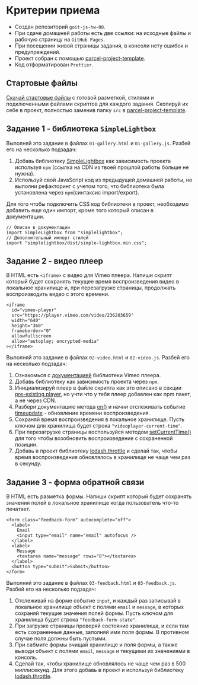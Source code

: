 # Критерии приема

- Создан репозиторий `goit-js-hw-08`.
- При сдаче домашней работы есть две ссылки: на исходные файлы и рабочую
  страницу на `GitHub Pages`.
- При посещении живой страницы задания, в консоли нету ошибок и предупреждений.
- Проект собран с помощью
  [parcel-project-template](https://github.com/goitacademy/parcel-project-template).
- Код отформатирован `Prettier`.

## Стартовые файлы

[Скачай стартовые файлы](https://minhaskamal.github.io/DownGit/#/home?url=https://github.com/goitacademy/javascript-homework/tree/main/v2/08/src)
с готовой разметкой, стилями и подключенными файлами скриптов для каждого
задания. Скопируй их себе в проект, полностью заменив папку `src` в
[parcel-project-template](https://github.com/goitacademy/parcel-project-template).

## Задание 1 - библиотека `SimpleLightbox`

Выполняй это задание в файлах `01-gallery.html` и `01-gallery.js`. Разбей его на
несколько подзадач:

1. Добавь библиотеку [SimpleLightbox](https://simplelightbox.com/) как
   зависимость проекта используя `npm` (ссылка на CDN из твоей прошлой работы
   больше не нужна).
2. Используй свой JavaScript код из предыдущей домашней работы, но выполни
   рефакторинг с учетом того, что библиотека была установлена через
   `npm`(синтаксис import/export).

Для того чтобы подключить CSS код библиотеки в проект, необходимо добавить еще
один импорт, кроме того который описан в документации.

```
// Описан в документации
import SimpleLightbox from "simplelightbox";
// Дополнительный импорт стилей
import "simplelightbox/dist/simple-lightbox.min.css";
```

## Задание 2 - видео плеер

В HTML есть `<iframe>` с видео для Vimeo плеера. Напиши скрипт который будет
сохранять текущее время воспроизведения видео в локальное хранилище и, при
перезагрузке страницы, продолжать воспроизводить видео с этого времени.

```
<iframe
  id="vimeo-player"
  src="https://player.vimeo.com/video/236203659"
  width="640"
  height="360"
  frameborder="0"
  allowfullscreen
  allow="autoplay; encrypted-media"
></iframe>
```

Выполняй это задание в файлах `02-video.html` и `02-video.js`. Разбей его на
несколько подзадач:

1. Ознакомься с
   [документацией](https://github.com/vimeo/player.js/#vimeo-player-api)
   библиотеки Vimeo плеера.
2. Добавь библиотеку как зависимость проекта через `npm`.
3. Инициализируй плеер в файле скрипта как это описано в секции
   [pre-existing player](https://github.com/vimeo/player.js/#pre-existing-player),
   но учти что у тебя плеер добавлен как npm пакет, а не через CDN.
4. Разбери документацию метода
   [on()](https://github.com/vimeo/player.js/#onevent-string-callback-function-void)
   и начни отслеживать событие
   [timeupdate](https://github.com/vimeo/player.js/#events) - обновление времени
   воспроизведения.
5. Сохраняй время воспроизведения в локальное хранилище. Пусть ключом для
   хранилища будет строка `"videoplayer-current-time"`.
6. При перезагрузке страницы воспользуйся методом
   [setCurrentTime()](https://github.com/vimeo/player.js/#setcurrenttimeseconds-number-promisenumber-rangeerrorerror)
   для того чтобы возобновить воспроизведение с сохраненной позиции.
7. Добавь в проект библиотеку
   [lodash.throttle](https://www.npmjs.com/package/lodash.throttle) и сделай
   так, чтобы время воспроизведения обновлялось в хранилище не чаще чем раз в
   секунду.

## Задание 3 - форма обратной связи

В HTML есть разметка формы. Напиши скрипт который будет сохранять значения полей
в локальное хранилище когда пользователь что-то печатает.

```
<form class="feedback-form" autocomplete="off">
  <label>
    Email
    <input type="email" name="email" autofocus />
  </label>
  <label>
    Message
    <textarea name="message" rows="8"></textarea>
  </label>
  <button type="submit">Submit</button>
</form>
```

Выполняй это задание в файлах `03-feedback.html` и `03-feedback.js`. Разбей его
на несколько подзадач:

1. Отслеживай на форме событие `input`, и каждый раз записывай в локальное
   хранилище объект с полями `email` и `message`, в которых сохраняй текущие
   значения полей формы. Пусть ключом для хранилища будет строка
   `"feedback-form-state"`.
2. При загрузке страницы проверяй состояние хранилища, и если там есть
   сохраненные данные, заполняй ими поля формы. В противном случае поля должны
   быть пустыми.
3. При сабмите формы очищай хранилище и поля формы, а также выводи объект с
   полями `email`, `message` и текущими их значениями в консоль.
4. Сделай так, чтобы хранилище обновлялось не чаще чем раз в 500 миллисекунд.
   Для этого добавь в проект и используй библиотеку
   [lodash.throttle](https://www.npmjs.com/package/lodash.throttle).
